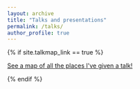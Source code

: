 ```yaml
---
layout: archive
title: "Talks and presentations"
permalink: /talks/
author_profile: true
---
```


{% if site.talkmap_link == true %}

<p style="text-decoration:underline;"><a href="/talkmap.html">See a map of all the places I've given a talk!</a></p>

{% endif %}

<!-- {% for post in site.talks reversed %}
  {% include archive-single-talk.html %}
{% endfor %} -->

